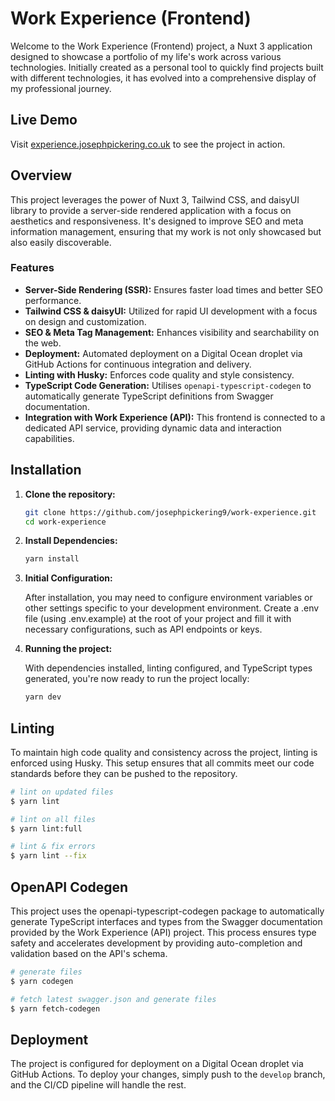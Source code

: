 # Work Experience (Frontend)

Welcome to the Work Experience (Frontend) project, a Nuxt 3 application designed to showcase a portfolio of my life's work across various technologies. Initially created as a personal tool to quickly find projects built with different technologies, it has evolved into a comprehensive display of my professional journey.

## Live Demo

Visit [experience.josephpickering.co.uk](experience.josephpickering.co.uk) to see the project in action.

## Overview

This project leverages the power of Nuxt 3, Tailwind CSS, and daisyUI library to provide a server-side rendered application with a focus on aesthetics and responsiveness. It's designed to improve SEO and meta information management, ensuring that my work is not only showcased but also easily discoverable.

### Features

- **Server-Side Rendering (SSR):** Ensures faster load times and better SEO performance.
- **Tailwind CSS & daisyUI:** Utilized for rapid UI development with a focus on design and customization.
- **SEO & Meta Tag Management:** Enhances visibility and searchability on the web.
- **Deployment:** Automated deployment on a Digital Ocean droplet via GitHub Actions for continuous integration and delivery.
- **Linting with Husky:** Enforces code quality and style consistency.
- **TypeScript Code Generation:** Utilises `openapi-typescript-codegen` to automatically generate TypeScript definitions from Swagger documentation.
- **Integration with Work Experience (API):** This frontend is connected to a dedicated API service, providing dynamic data and interaction capabilities.

## Installation

1. **Clone the repository:**

   ```bash
   git clone https://github.com/josephpickering9/work-experience.git
   cd work-experience
   ```

2. **Install Dependencies:**

   ```bash
   yarn install
   ```

3. **Initial Configuration:**

   After installation, you may need to configure environment variables or other settings specific to your development environment. Create a .env file (using .env.example) at the root of your project and fill it with necessary configurations, such as API endpoints or keys.

4. **Running the project:**

   With dependencies installed, linting configured, and TypeScript types generated, you're now ready to run the project locally:

   ```bash
   yarn dev
   ```

## Linting

To maintain high code quality and consistency across the project, linting is enforced using Husky. This setup ensures that all commits meet our code standards before they can be pushed to the repository.

```bash
# lint on updated files
$ yarn lint

# lint on all files
$ yarn lint:full

# lint & fix errors
$ yarn lint --fix
```

## OpenAPI Codegen

This project uses the openapi-typescript-codegen package to automatically generate TypeScript interfaces and types from the Swagger documentation provided by the Work Experience (API) project. This process ensures type safety and accelerates development by providing auto-completion and validation based on the API's schema.

```bash
# generate files
$ yarn codegen

# fetch latest swagger.json and generate files
$ yarn fetch-codegen
```

## Deployment

The project is configured for deployment on a Digital Ocean droplet via GitHub Actions. To deploy your changes, simply push to the `develop` branch, and the CI/CD pipeline will handle the rest.
